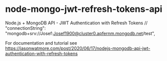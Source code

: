# node-mongo-jwt-refresh-tokens-api

Node.js + MongoDB API - JWT Authentication with Refresh Tokens
//    "connectionString": "mongodb+srv://Josef:Josef1900@cluster0.apfernm.mongodb.net/test",


For documentation and tutorial see https://jasonwatmore.com/post/2020/06/17/nodejs-mongodb-api-jwt-authentication-with-refresh-tokens
